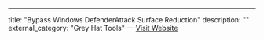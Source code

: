 ---
title: "Bypass Windows DefenderAttack Surface Reduction"
description: ""
external_category: "Grey Hat Tools"
---[Visit Website](https://data.hackinn.com/ppt/OffensiveCon2019/Bypass%20Windows%20Exploit%20Guard%20ASR.pdf)

